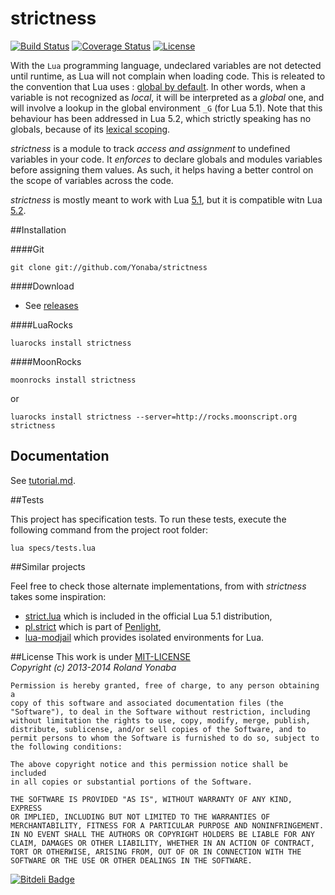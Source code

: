 strictness
===========

[![Build Status](https://travis-ci.org/Yonaba/strictness.png)](https://travis-ci.org/Yonaba/strictness)
[![Coverage Status](https://coveralls.io/repos/Yonaba/strictness/badge.png?branch=master)](https://coveralls.io/r/Yonaba/strictness?branch=master)
[![License](http://img.shields.io/badge/Licence-MIT-brightgreen.svg)](LICENSE)

With the `Lua` programming language, undeclared variables are not detected until runtime, as Lua will not complain when loading code.
This is releated to the convention that Lua uses : [global by default](http://www.lua.org/pil/1.2.html). In other words, when a variable is not recognized as *local*, it will be
interpreted as a *global* one, and will involve a lookup in the global environment `_G` (for Lua 5.1). Note that this behaviour has been addressed
in Lua 5.2, which strictly speaking has no globals, because of its [lexical scoping](http://www.luafaq.org/#T8.2.1).

*strictness* is a module to track *access and assignment* to undefined variables in your code. It *enforces* to declare globals and modules variables before
assigning them values. As such, it helps having a better control on the scope of variables across the code.

*strictness* is mostly meant to work with Lua [5.1](http://www.lua.org/versions.html#5.1), but it is compatible witn Lua [5.2](http://www.lua.org/versions.html#5.2).

##Installation

####Git

    git clone git://github.com/Yonaba/strictness

####Download

* See [releases](https://github.com/Yonaba/strictness/releases)

####LuaRocks

    luarocks install strictness
    
####MoonRocks

    moonrocks install strictness

or 

    luarocks install strictness --server=http://rocks.moonscript.org strictness


## Documentation

See [tutorial.md](docs/tutorial.md).

##Tests

This project has specification tests. To run these tests, execute the following command from the project root folder:

    lua specs/tests.lua

##Similar projects

Feel free to check those alternate implementations, from with *strictness* takes some inspiration:

* [strict.lua](http://rtfc.googlecode.com/svn-history/r2/trunk/lua-5.1/etc/strict.lua) which is included in the official Lua 5.1 distribution,
* [pl.strict](https://github.com/stevedonovan/Penlight/blob/master/lua/pl/strict.lua) which is part of [Penlight](https://github.com/stevedonovan/Penlight),
* [lua-modjail](https://github.com/siffiejoe/lua-modjail) which provides isolated environments for Lua.

  
##License
This work is under [MIT-LICENSE](http://www.opensource.org/licenses/mit-license.php)<br/>
*Copyright (c) 2013-2014 Roland Yonaba*

    Permission is hereby granted, free of charge, to any person obtaining a
    copy of this software and associated documentation files (the
    "Software"), to deal in the Software without restriction, including
    without limitation the rights to use, copy, modify, merge, publish,
    distribute, sublicense, and/or sell copies of the Software, and to
    permit persons to whom the Software is furnished to do so, subject to
    the following conditions:

    The above copyright notice and this permission notice shall be included
    in all copies or substantial portions of the Software.

    THE SOFTWARE IS PROVIDED "AS IS", WITHOUT WARRANTY OF ANY KIND, EXPRESS
    OR IMPLIED, INCLUDING BUT NOT LIMITED TO THE WARRANTIES OF
    MERCHANTABILITY, FITNESS FOR A PARTICULAR PURPOSE AND NONINFRINGEMENT.
    IN NO EVENT SHALL THE AUTHORS OR COPYRIGHT HOLDERS BE LIABLE FOR ANY
    CLAIM, DAMAGES OR OTHER LIABILITY, WHETHER IN AN ACTION OF CONTRACT,
    TORT OR OTHERWISE, ARISING FROM, OUT OF OR IN CONNECTION WITH THE
    SOFTWARE OR THE USE OR OTHER DEALINGS IN THE SOFTWARE.

[![Bitdeli Badge](https://d2weczhvl823v0.cloudfront.net/Yonaba/strictness/trend.png)](https://bitdeli.com/free "Bitdeli Badge")